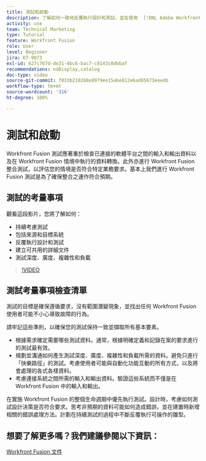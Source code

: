 ```yaml
---
title: 測試和啟動
description: 了解如何一致地反覆執行設計和測試，並在使用  [!DNL Adobe Workfront Fusion] 時建立可共用的詳細文件。
activity: use
team: Technical Marketing
type: Tutorial
feature: Workfront Fusion
role: User
level: Beginner
jira: KT-9073
exl-id: 627c767d-de31-4bc6-bac7-c8143c0dbbaf
recommendations: noDisplay,catalog
doc-type: video
source-git-commit: f033b210268e8979ee15abe812e6ad85673eeedb
workflow-type: tm+mt
source-wordcount: '316'
ht-degree: 100%

---
```


# 測試和啟動

Workfront Fusion 測試應著重於檢查已連接的軟體平台之間的輸入和輸出資料以及在 Workfront Fusion 情境中執行的資料轉換。此外亦進行 Workfront Fusion 整合測試，以評估您的情境是否符合特定業務要求。基本上我們進行 Workfront Fusion 測試是為了確保整合之運作符合預期。

## 測試的考量事項

觀看這段影片，您將了解如何：

* 持續考慮測試
* 包括來源和目標系統
* 反覆執行設計和測試
* 建立可共用的詳細文件
* 測試深度、廣度、複雜性和負載

>[!VIDEO](https://video.tv.adobe.com/v/335315/?quality=12&learn=on)

## 測試考量事項檢查清單

測試的目標是確保遵循要求，沒有範圍潛變現象，並找出任何 Workfront Fusion 使用者可能不小心導致故障的行為。

請牢記這些準則，以確保您的測試保持一致並擷取所有基本要素。

* 根據需求確定需要哪些測試資料。通常，根據明確定義和記錄在案的要求進行的測試最有效。
* 規劃並溝通如何產生測試深度、廣度、複雜性和負載所需的資料。避免只進行「快樂路徑」的測試。考慮使用者可能與自動化功能互動的所有方式，以及將會處理的各式各樣資料。
* 考慮連接系統之間所需的輸入和輸出資料。驗證這些系統而不僅是在 Workfront Fusion 中的輸入和輸出。

在實施 Workfront Fusion 的整個生命週期中優先執行測試。設計時，考慮如何測試設計決策是否符合要求。思考非預期的資料可能如何造成錯誤，並在建置時新增相關的錯誤處理方法。計劃在持續測試的過程中不斷反覆執行可操作的雛型。

## 想要了解更多嗎？我們建議參閱以下資訊：

[Workfront Fusion 文件](https://experienceleague.adobe.com/docs/workfront/using/adobe-workfront-fusion/workfront-fusion-2.html?lang=zh-Hant)
